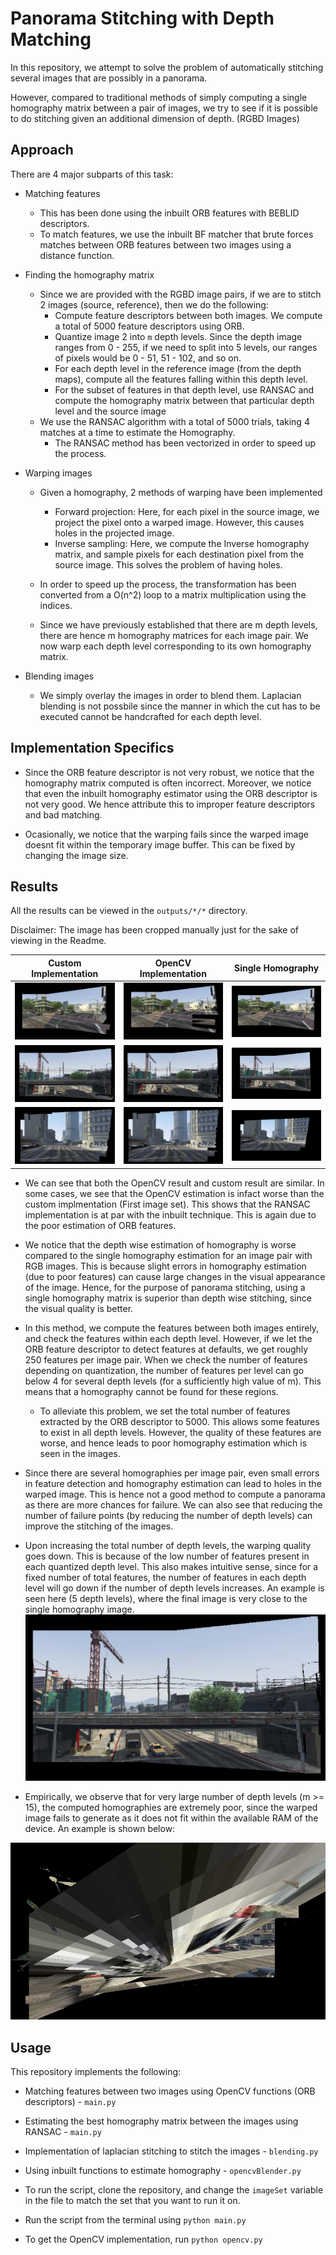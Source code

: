 # Panorama Stitching with Depth Matching
 
In this repository, we attempt to solve the problem of automatically stitching several images that are possibly in a panorama.

However, compared to traditional methods of simply computing a single homography matrix between a pair of images, we try to see if it is possible to do stitching given an additional dimension of depth. (RGBD Images)

## Approach

There are 4 major subparts of this task:
- Matching features
    - This has been done using the inbuilt ORB features with BEBLID descriptors.
    - To match features, we use the inbuilt BF matcher that brute forces matches between ORB features between two images using a distance function.
- Finding the homography matrix
    - Since we are provided with the RGBD image pairs, if we are to stitch 2 images (source, reference), then we do the following:
        - Compute feature descriptors between both images. We compute a total of 5000 feature descriptors using ORB.
        - Quantize image 2 into `m` depth levels. Since the depth image ranges from 0 - 255, if we need to split into 5 levels, our ranges of pixels would be 0 - 51, 51 - 102, and so on.
        - For each depth level in the reference image (from the depth maps), compute all the features falling within this depth level.
        - For the subset of features in that depth level, use RANSAC and compute the homography matrix between that particular depth level and the source image
    - We use the RANSAC algorithm with a total of 5000 trials, taking 4 matches at a time to estimate the Homography.
        - The RANSAC method has been vectorized in order to speed up the process.

- Warping images
    - Given a homography, 2 methods of warping have been implemented
        - Forward projection: Here, for each pixel in the source image, we project the pixel onto a warped image. However, this causes holes in the projected image.
        - Inverse sampling: Here, we compute the Inverse homography matrix, and sample pixels for each destination pixel from the source image. This solves the problem of having holes.

    - In order to speed up the process, the transformation has been converted from a O(n^2) loop to a matrix multiplication using the indices.
    - Since we have previously established that there are m depth levels, there are hence m homography matrices for each image pair. We now warp each depth level corresponding to its own homography matrix.

- Blending images
    - We simply overlay the images in order to blend them. Laplacian blending is not possbile since the manner in which the cut has to be executed cannot be handcrafted for each depth level.

## Implementation Specifics 

- Since the ORB feature descriptor is not very robust, we notice that the homography matrix computed is often incorrect. Moreover, we notice that even the inbuilt homography estimator using the ORB descriptor is not very good. We hence attribute this to improper feature descriptors and bad matching.

- Ocasionally, we notice that the warping fails since the warped image doesnt fit within the temporary image buffer. This can be fixed by changing the image size.



## Results

All the results can be viewed in the `outputs/*/*` directory.

Disclaimer: The image has been cropped manually just for the sake of viewing in the Readme.

| Custom Implementation | OpenCV Implementation | Single Homography
| ------------- | ------------- |:-------------:|
| ![](outputs/croppedComparison/2r-23_5_r.jpg)|![](outputs/croppedComparison/2o-23_13_o.jpg) | ![](outputs/croppedComparison/a.jpg)
| ![](outputs/croppedComparison/3r-01_13_.jpg)|![](outputs/croppedComparison/3o-01_13_.jpg) |![](outputs/croppedComparison/b.jpg) |
| ![](outputs/croppedComparison/5r-01_13_.jpg)|![](outputs/croppedComparison/5o-01_13_.jpg) | ![](outputs/croppedComparison/c.jpg)



- We can see that both the OpenCV result and custom result are similar. In some cases, we see that the OpenCV estimation is infact worse than the custom implmentation (First image set). This shows that the RANSAC implementation is at par with the inbuilt technique. This is again due to the poor estimation of ORB features. 


- We notice that the depth wise estimation of homography is worse compared to the single homography estimation for an image pair with RGB images. This is because slight errors in homography estimation (due to poor features) can cause large changes in the visual appearance of the image. Hence, for the purpose of panorama stitching, using a single homography matrix is superior than depth wise stitching, since the visual quality is better.

- In this method, we compute the features between both images entirely, and check the features within each depth level. However, if we let the ORB feature descriptor to detect features at defaults, we get roughly 250 features per image pair. When we check the number of features depending on quantization, the number of features per level can go below 4 for several depth levels (for a sufficiently high value of m). This means that a homography cannot be found for these regions.
    - To alleviate this problem, we set the total number of features extracted by the ORB descriptor to 5000. This allows some features to exist in all depth levels. However, the quality of these features are worse, and hence leads to poor homography estimation which is seen in the images.

- Since there are several homographies per image pair, even small errors in feature detection and homography estimation can lead to holes in the warped image. This is hence not a good method to compute a panorama as there are more chances for failure. We can also see that reducing the number of failure points (by reducing the number of depth levels) can improve the stitching of the images. 

- Upon increasing the total number of depth levels, the warping quality goes down. This is because of the low number of features present in each quantized depth level. This also makes intuitive sense, since for a fixed number of total features, the number of features in each depth level will go down if the number of depth levels increases. An example is seen here (5 depth levels), where the final image is very close to the single homography image.
![](outputs/croppedComparison/depth5.jpg)



- Empirically, we observe that for very large number of depth levels (m >= 15), the computed homographies are extremely poor, since the warped image fails to generate as it does not fit within the available RAM of the device. An example is shown below:

![](outputs/croppedComparison/depth15.jpg)





## Usage

This repository implements the following:
- Matching features between two images using OpenCV functions (ORB descriptors) - `main.py`
- Estimating the best homography matrix between the images using RANSAC - `main.py`
- Implementation of laplacian stitching to stitch the images - `blending.py`
- Using inbuilt functions to estimate homography - `opencvBlender.py`


- To run the script, clone the repository, and change the `imageSet` variable in the file to match the set that you want to run it on.
- Run the script from the terminal using `python main.py`

- To get the OpenCV implementation, run `python opencv.py`
